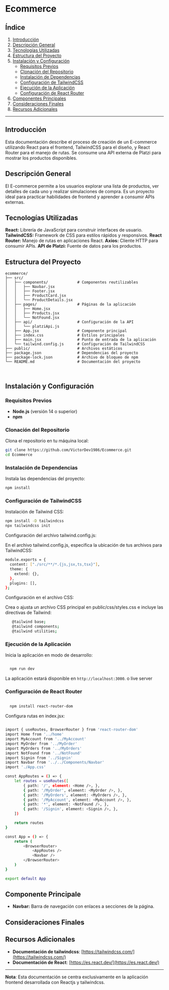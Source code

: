 # Ecommerce

## Índice

1. [Introducción](#introducción)
2. [Descripción General](#descripción-general)
3. [Tecnologías Utilizadas](#tecnologías-utilizadas)
4. [Estructura del Proyecto](#estructura-del-proyecto)
5. [Instalación y Configuración](#instalación-y-configuración)
    - [Requisitos Previos](#requisitos-previos)
    - [Clonación del Repositorio](#clonación-del-repositorio)
    - [Instalación de Dependencias](#instalación-de-dependencias)
    - [Configuración de TailwindCSS](#Configuración-de-TailwindCSS)
    - [Ejecución de la Aplicación](#ejecución-de-la-aplicación)
    - [Configuración de React Router](#Configuración-de-React-Router)
6. [Componentes Principales](#componentes-principales)
7. [Consideraciones Finales](#consideraciones-finales)
8. [Recursos Adicionales](#recursos-adicionales)

---

## Introducción

Esta documentación describe el proceso de creación de un E-commerce utilizando React para el frontend, TailwindCSS para el diseño, y React Router para el manejo de rutas. Se consume una API externa de Platzi para mostrar los productos disponibles.

## Descripción General

El E-commerce permite a los usuarios explorar una lista de productos, ver detalles de cada uno y realizar simulaciones de compra. Es un proyecto ideal para practicar habilidades de frontend y aprender a consumir APIs externas.


## Tecnologías Utilizadas

**React:** Librería de JavaScript para construir interfaces de usuario.
**TailwindCSS:** Framework de CSS para estilos rápidos y responsivos.
**React Router:** Manejo de rutas en aplicaciones React.
**Axios:** Cliente HTTP para consumir APIs.
**API de Platzi:** Fuente de datos para los productos.

## Estructura del Proyecto

```
ecommerce/
├── src/
│   ├── components/             # Componentes reutilizables
│   │   ├── Navbar.jsx
│   │   ├── Footer.jsx
│   │   ├── ProductCard.jsx
│   │   └── ProductDetails.jsx
│   ├── pages/                  # Páginas de la aplicación
│   │   ├── Home.jsx
│   │   ├── Products.jsx
│   │   └── NotFound.jsx
│   ├── api/                    # Configuración de la API
│   │   └── platziApi.js
│   ├── App.jsx                 # Componente principal
│   ├── index.css               # Estilos principales
│   ├── main.jsx                # Punto de entrada de la aplicación
│   └── tailwind.config.js      # Configuración de TailwindCSS
├── public/                     # Archivos estáticos
├── package.json                # Dependencias del proyecto
├── package-lock.json           # Archivo de bloqueo de npm
└── README.md                   # Documentación del proyecto



```

## Instalación y Configuración

### Requisitos Previos

- **Node.js** (versión 14 o superior)
- **npm** 

### Clonación del Repositorio

Clona el repositorio en tu máquina local:

```bash
git clone https://github.com/VictorDev1986/Ecommerce.git
cd Ecommerce
```

### Instalación de Dependencias

Instala las dependencias del proyecto:

```bash
npm install

```
### Configuración de TailwindCSS

Instalación de Tailwind CSS:

```bash
npm install -D tailwindcss
npx tailwindcss init

```

Configuración del archivo tailwind.config.js:

En el archivo tailwind.config.js, especifica la ubicación de tus archivos para TailwindCSS:

```bash
module.exports = {
  content: ["./src/**/*.{js,jsx,ts,tsx}"],
  theme: {
    extend: {},
  },
  plugins: [],
};


```
Configuración en el archivo CSS:

Crea o ajusta un archivo CSS principal en public/css/styles.css e incluye las directivas de Tailwind:

```bash
   @tailwind base;
   @tailwind components;
   @tailwind utilities;

```


### Ejecución de la Aplicación

Inicia la aplicación en modo de desarrollo:

```bash

  npm run dev

```
La aplicación estará disponible en `http://localhost:3000`. o live server


### Configuración de React Router

```bash

  npm install react-router-dom

```

Configura rutas en index.jsx:

```bash

import { useRoutes, BrowserRouter } from 'react-router-dom'
import Home from '../home'
import MyAccount from '../MyAccount'
import MyOrder from '../MyOrder'
import MyOrders from '../MyOrders'
import NotFound from '../NotFound'
import Signin from '../Signin'
import Navbar from '../../Components/Navbar'
import './App.css'

const AppRoutes = () => {
    let routes = useRoutes([
        { path: '/', element: <Home />, },
        { path: '/MyOrder', element: <MyOrder />, },
        { path: '/MyOrders', element: <MyOrders />, },
        { path: '/MyAccount', element: <MyAccount />, },
        { path: '*', element: <NotFound />, },
        { path: '/Signin', element: <Signin />, },
    ])

    return routes
}

const App = () => {
    return (
        <BrowserRouter>
            <AppRoutes />
            <Navbar />
        </BrowserRouter>
    )
}

export default App


```

## Componente Principale

- **Navbar:** Barra de navegación con enlaces a secciones de la página.

## Consideraciones Finales





## Recursos Adicionales

- **Documentación de tailwindcss**: [https://tailwindcss.com/](https://tailwindcss.com/)
- **Documentación de React**: [https://es.react.dev/](https://es.react.dev/)

---

**Nota**: Esta documentación se centra exclusivamente en la aplicación frontend desarrollada con Reactjs y tailwindcss.
